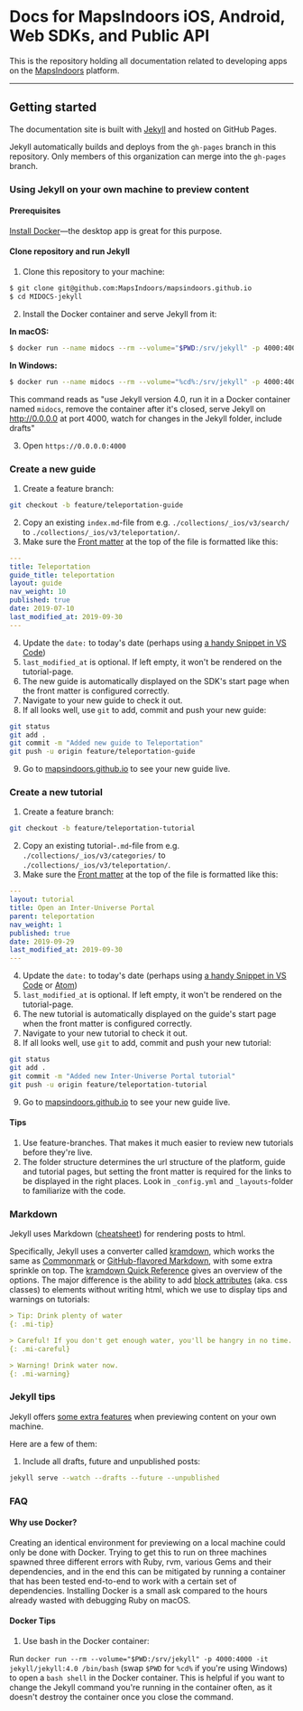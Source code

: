 # Docs for MapsIndoors iOS, Android, Web SDKs, and Public API

This is the repository holding all documentation related to developing apps on the [MapsIndoors](https://www.mapspeople.com/mapsindoors/) platform.

---

## Getting started

The documentation site is built with [Jekyll](https://jekyllrb.com) and hosted on GitHub Pages.

Jekyll automatically builds and deploys from the `gh-pages` branch in this repository. Only members of this organization can merge into the `gh-pages` branch.

### Using Jekyll on your own machine to preview content

#### Prerequisites

[Install Docker](https://www.docker.com/products/docker-desktop)—the desktop app is great for this purpose.

#### Clone repository and run Jekyll 

1. Clone this repository to your machine: 

  ```bash
  $ git clone git@github.com:MapsIndoors/mapsindoors.github.io
  $ cd MIDOCS-jekyll
  ```

2. Install the Docker container and serve Jekyll from it:
  
  **In macOS:**
  ```bash
  $ docker run --name midocs --rm --volume="$PWD:/srv/jekyll" -p 4000:4000 -it jekyll/jekyll:4.0 jekyll serve --watch --drafts --config _config.yml,_config-dev.yml
  ```
  
  **In Windows:**
  ```bash
  $ docker run --name midocs --rm --volume="%cd%:/srv/jekyll" -p 4000:4000 -it jekyll/jekyll:4.0 jekyll serve --watch --drafts --config _config.yml,_config-dev.yml
  ```
  
  This command reads as "use Jekyll version 4.0, run it in a Docker container named `midocs`, remove the container after it's closed, serve Jekyll on http://0.0.0.0 at port 4000, watch for changes in the Jekyll folder, include drafts"

3. Open `https://0.0.0.0:4000`

### Create a new guide

1. Create a feature branch:

  ```bash
  git checkout -b feature/teleportation-guide
  ```

2. Copy an existing `index.md`-file from e.g. `./collections/_ios/v3/search/` to `./collections/_ios/v3/teleportation/`.
3. Make sure the [Front matter](https://jekyllrb.com/docs/step-by-step/03-front-matter/) at the top of the file is formatted like this:

  ```yaml
  ---
  title: Teleportation
  guide_title: teleportation
  layout: guide
  nav_weight: 10
  published: true
  date: 2019-07-10
  last_modified_at: 2019-09-30
  ---
  ```

4. Update the `date:` to today's date (perhaps using [a handy Snippet in VS Code](https://marketplace.visualstudio.com/items?itemName=jsynowiec.vscode-insertdatestring))
5. `last_modified_at` is optional. If left empty, it won't be rendered on the tutorial-page.
6. The new guide is automatically displayed on the SDK's start page when the front matter is configured correctly.
7. Navigate to your new guide to check it out.
8. If all looks well, use `git` to add, commit and push your new guide:

  ```bash
  git status
  git add .
  git commit -m "Added new guide to Teleportation"
  git push -u origin feature/teleportation-guide
  ```

9. Go to [mapsindoors.github.io](https://mapsindoors.github.io) to see your new guide live.

### Create a new tutorial

1. Create a feature branch:

  ```bash
  git checkout -b feature/teleportation-tutorial
  ```

2. Copy an existing tutorial-`.md`-file from e.g. `./collections/_ios/v3/categories/` to `./collections/_ios/v3/teleportation/`.
3. Make sure the [Front matter](https://jekyllrb.com/docs/step-by-step/03-front-matter/) at the top of the file is formatted like this:

  ```yaml
  ---
  layout: tutorial
  title: Open an Inter-Universe Portal
  parent: teleportation
  nav_weight: 1
  published: true
  date: 2019-09-29
  last_modified_at: 2019-09-30
  ---
  ```

4. Update the `date:` to today's date (perhaps using [a handy Snippet in VS Code](https://marketplace.visualstudio.com/items?itemName=jsynowiec.vscode-insertdatestring) or [Atom](https://atom.io/packages/date))
5. `last_modified_at` is optional. If left empty, it won't be rendered on the tutorial-page.
6. The new tutorial is automatically displayed on the guide's start page when the front matter is configured correctly.
7. Navigate to your new tutorial to check it out.
8. If all looks well, use `git` to add, commit and push your new tutorial:

  ```bash
  git status
  git add .
  git commit -m "Added new Inter-Universe Portal tutorial"
  git push -u origin feature/teleportation-tutorial
  ```

9. Go to [mapsindoors.github.io](https://mapsindoors.github.io) to see your new guide live.

#### Tips

1. Use feature-branches. That makes it much easier to review new tutorials before they're live.
1. The folder structure determines the url structure of the platform, guide and tutorial pages, but setting the front matter is required for the links to be displayed in the right places. Look in `_config.yml` and `_layouts`-folder to familiarize with the code.

### Markdown

Jekyll uses Markdown ([cheatsheet](https://github.com/adam-p/markdown-here/wiki/Markdown-Cheatsheet)) for rendering posts to html.

Specifically, Jekyll uses a converter called [kramdown](https://kramdown.gettalong.org/index.html), which works the same as [Commonmark](https://commonmark.org) or [GitHub-flavored Markdown](https://help.github.com/en/articles/basic-writing-and-formatting-syntax), with some extra sprinkle on top. The [kramdown Quick Reference](https://kramdown.gettalong.org/quickref.html) gives an overview of the options. The major difference is the ability to add [block attributes](https://kramdown.gettalong.org/quickref.html#block-attributes) (aka. css classes) to elements without writing html, which we use to display tips and warnings on tutorials:

```markdown
> Tip: Drink plenty of water
{: .mi-tip}

> Careful! If you don't get enough water, you'll be hangry in no time.
{: .mi-careful}

> Warning! Drink water now.
{: .mi-warning}
```

### Jekyll tips

Jekyll offers [some extra features](https://jekyllrb.com/docs/usage/) when previewing content on your own machine.

Here are a few of them:

1. Include all drafts, future and unpublished posts:

  ```bash
  jekyll serve --watch --drafts --future --unpublished
  ```

### FAQ

#### Why use Docker?

Creating an identical environment for previewing on a local machine could only be done with Docker. Trying to get this to run on three machines spawned three different errors with Ruby, rvm, various Gems and their dependencies, and in the end this can be mitigated by running a container that has been tested end-to-end to work with a certain set of dependencies. Installing Docker is a small ask compared to the hours already wasted with debugging Ruby on macOS.

#### Docker Tips

1. Use bash in the Docker container:

  Run `docker run --rm --volume="$PWD:/srv/jekyll" -p 4000:4000 -it jekyll/jekyll:4.0 /bin/bash` (swap `$PWD` for `%cd%` if you're using Windows) to open a `bash shell` in the Docker container. This is helpful if you want to change the Jekyll command you're running in the container often, as it doesn't destroy the container once you close the command.
